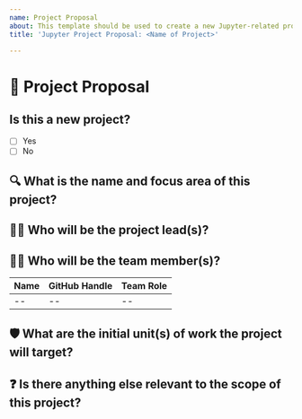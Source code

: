 ```yaml
---
name: Project Proposal
about: This template should be used to create a new Jupyter-related project.
title: 'Jupyter Project Proposal: <Name of Project>'

---
```


<!--
Please document the following for your project proposal.
-->

# :pencil: Project Proposal

## Is this a new project?
<!--
If no, please explain which project this would replace or update (for example, merging two project teams).
-->

- [ ] Yes
- [ ] No

## :mag: What is the name and focus area of this project?
<!-- 
Provide a 2 - 3 sentence explanation of the project focus area. 
-->

## :raising_hand_woman: Who will be the project lead(s)?
<!-- 
Tag as many project lead(s) as you see fit, keep in mind that consent should be acquired from the proposed project lead(s).
-->

## :raising_hand_man: Who will be the team member(s)?
<!-- 
Tag any members that have expressed interested, or update list with any names based on feedback on the pull request.
-->

Name | GitHub Handle | Team Role |
| --| --| --|
| --| --| --|

## :shield: What are the initial unit(s) of work the project will target?
<!-- 
A short bullet point list will suffice, we simply need to understand the scope of what the project will do.
-->

## :question: Is there anything else relevant to the scope of this project?

<!--
Add any other team or individuals you think should be subscribed to this issue
-->
